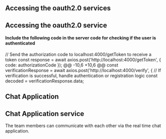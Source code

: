 ## Accessing the oauth2.0 services
## Accessing the oauth2.0 service
#### Include the following code in the server code for checking if the user is authenticated
// Send the authorization code to localhost:4000/getToken to receive a token
const response = await axios.post('http://localhost:4000/getToken', { code: authorizationCode });
@@ -10,6 +10,6 @@ const verificationResponse = await axios.post('http://localhost:4000/verify', {
// If verification is successful, handle authentication or registration logic
const decoded = verificationResponse.data;

## Chat Application
## Chat Application service
The team members can communicate with each other via the real time chat application.
